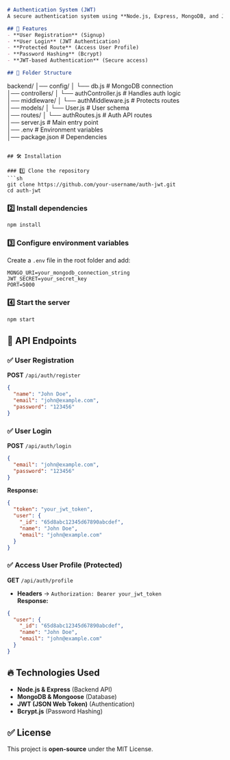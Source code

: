 ```md
# Authentication System (JWT)  
A secure authentication system using **Node.js, Express, MongoDB, and JWT** for user registration, login, and profile access.

## 🚀 Features  
- **User Registration** (Signup)  
- **User Login** (JWT Authentication)  
- **Protected Route** (Access User Profile)  
- **Password Hashing** (Bcrypt)  
- **JWT-based Authentication** (Secure access)  

## 📁 Folder Structure  
```
backend/
│── config/
│   └── db.js          # MongoDB connection  
│── controllers/
│   └── authController.js  # Handles auth logic  
│── middleware/
│   └── authMiddleware.js  # Protects routes  
│── models/
│   └── User.js        # User schema  
│── routes/
│   └── authRoutes.js  # Auth API routes  
│── server.js         # Main entry point  
│── .env              # Environment variables  
│── package.json      # Dependencies  
```

## 🛠️ Installation  

### 1️⃣ Clone the repository  
```sh
git clone https://github.com/your-username/auth-jwt.git
cd auth-jwt
```

### 2️⃣ Install dependencies  
```sh
npm install
```

### 3️⃣ Configure environment variables  
Create a `.env` file in the root folder and add:  
```
MONGO_URI=your_mongodb_connection_string
JWT_SECRET=your_secret_key
PORT=5000
```

### 4️⃣ Start the server  
```sh
npm start
```

## 📌 API Endpoints  

### ✅ **User Registration**  
**POST** `/api/auth/register`  
```json
{
  "name": "John Doe",
  "email": "john@example.com",
  "password": "123456"
}
```

### ✅ **User Login**  
**POST** `/api/auth/login`  
```json
{
  "email": "john@example.com",
  "password": "123456"
}
```
**Response:**  
```json
{
  "token": "your_jwt_token",
  "user": {
    "_id": "65d8abc12345d67890abcdef",
    "name": "John Doe",
    "email": "john@example.com"
  }
}
```

### ✅ **Access User Profile (Protected)**  
**GET** `/api/auth/profile`  
- **Headers** → `Authorization: Bearer your_jwt_token`  
**Response:**  
```json
{
  "user": {
    "_id": "65d8abc12345d67890abcdef",
    "name": "John Doe",
    "email": "john@example.com"
  }
}
```

## 🔥 Technologies Used  
- **Node.js & Express** (Backend API)  
- **MongoDB & Mongoose** (Database)  
- **JWT (JSON Web Token)** (Authentication)  
- **Bcrypt.js** (Password Hashing)  

## ✅ License  
This project is **open-source** under the MIT License.  
